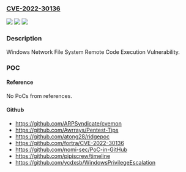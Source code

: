 ### [CVE-2022-30136](https://cve.mitre.org/cgi-bin/cvename.cgi?name=CVE-2022-30136)
![](https://img.shields.io/static/v1?label=Product&message=Windows%20Server&color=blue)
![](https://img.shields.io/static/v1?label=Version&message=n%2Fa&color=blue)
![](https://img.shields.io/static/v1?label=Vulnerability&message=Remote%20Code%20Execution&color=brighgreen)

### Description

Windows Network File System Remote Code Execution Vulnerability.

### POC

#### Reference
No PoCs from references.

#### Github
- https://github.com/ARPSyndicate/cvemon
- https://github.com/Awrrays/Pentest-Tips
- https://github.com/atong28/ridgepoc
- https://github.com/fortra/CVE-2022-30136
- https://github.com/nomi-sec/PoC-in-GitHub
- https://github.com/pipiscrew/timeline
- https://github.com/ycdxsb/WindowsPrivilegeEscalation

